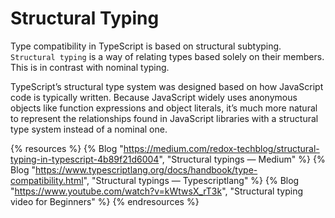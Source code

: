 # Structural Typing

Type compatibility in TypeScript is based on structural subtyping. `Structural typing` is a way of relating types based solely on their members. This is in contrast with nominal typing. 

TypeScript’s structural type system was designed based on how JavaScript code is typically written. Because JavaScript widely uses anonymous objects like function expressions and object literals, it’s much more natural to represent the relationships found in JavaScript libraries with a structural type system instead of a nominal one.

{% resources %}
  {% Blog "https://medium.com/redox-techblog/structural-typing-in-typescript-4b89f21d6004", "Structural typings — Medium" %}
  {% Blog "https://www.typescriptlang.org/docs/handbook/type-compatibility.html", "Structural typings — Typescriptlang" %}
  {% Blog "https://www.youtube.com/watch?v=kWtwsX_rT3k", "Structural typing video for Beginners" %}
{% endresources %}

